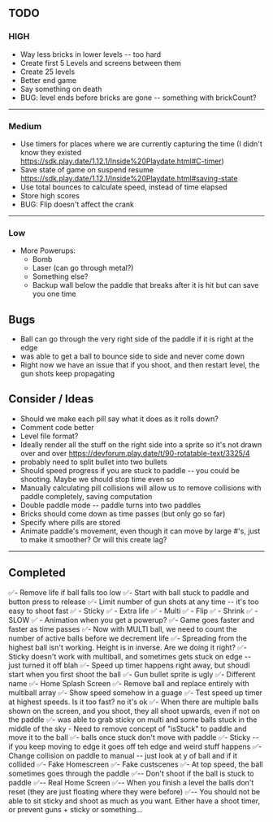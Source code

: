 ## TODO

### HIGH

- Way less bricks in lower levels -- too hard
- Create first 5 Levels and screens between them
- Create 25 levels
- Better end game
- Say something on death
- BUG: level ends before bricks are gone -- something with brickCount?

---

### Medium

- Use timers for places where we are currently capturing the time (I didn't know they existed https://sdk.play.date/1.12.1/Inside%20Playdate.html#C-timer)
- Save state of game on suspend resume https://sdk.play.date/1.12.1/Inside%20Playdate.html#saving-state
- Use total bounces to calculate speed, instead of time elapsed
- Store high scores
- BUG: Flip doesn't affect the crank

---

### Low

- More Powerups:
  - Bomb
  - Laser (can go through metal?)
  - Something else?
  - Backup wall below the paddle that breaks after it is hit but can save you one time

## Bugs

- Ball can go through the very right side of the paddle if it is right at the edge
- was able to get a ball to bounce side to side and never come down
- Right now we have an issue that if you shoot, and then restart level, the gun shots keep propagating

## Consider / Ideas

- Should we make each pill say what it does as it rolls down?
- Comment code better
- Level file format?
- Ideally render all the stuff on the right side into a sprite so it's not drawn over and over
  https://devforum.play.date/t/90-rotatable-text/3325/4
- probably need to split bullet into two bullets
- Should speed progress if you are stuck to paddle -- you could be shooting. Maybe we should stop time even so
- Manually calculating pill collisions will allow us to remove collisions with paddle completely, saving computation
- Double paddle mode -- paddle turns into two paddles
- Bricks should come down as time passes (but only go so far)
- Specify where pills are stored
- Animate paddle's movement, even though it can move by large #'s, just to make it smoother? Or will this create lag?

---

## Completed

✅- Remove life if ball falls too low
✅- Start with ball stuck to paddle and button press to release
✅- Limit number of gun shots at any time -- it's too easy to shoot fast
✅ - Sticky
✅ - Extra life
✅ - Multi
✅ - Flip
✅ - Shrink
✅ - SLOW
✅ - Animation when you get a powerup?
✅- Game goes faster and faster as time passes
✅- Now with MULTI ball, we need to count the number of active balls before we decrement life
✅- Spreading from the highest ball isn't working. Height is in inverse. Are we doing it right?
✅- Sticky doesn't work with multiball, and sometimes gets stuck on edge -- just turned it off blah
✅- Speed up timer happens right away, but shoudl start when you first shoot the ball
✅- Gun bullet sprite is ugly
✅- Different name
✅- Home Splash Screen
✅- Remove ball and replace entirely with multiball array
✅- Show speed somehow in a guage
✅- Test speed up timer at highest speeds. Is it too fast? no it's ok
✅- When there are multiple balls shown on the screen, and you shoot, they all shoot upwards, even if not on the paddle
✅- was able to grab sticky on multi and some balls stuck in the middle of the sky - Need to remove concept of "isStuck" to paddle and move it to the ball
✅- balls once stuck don't move with paddle
✅- Sticky -- if you keep moving to edge it goes off teh edge and weird stuff happens
✅- Change collision on paddle to manual -- just look at y of ball and if it collided
✅- Fake Homescreen
✅- Fake custscenes
✅- At top speed, the ball sometimes goes through the paddle
✅-- Don't shoot if the ball is stuck to paddle
✅-- Real Home Screen
✅-- When you finish a level the balls don't reset (they are just floating where they were before)
✅-- You should not be able to sit sticky and shoot as much as you want. Either have a shoot timer, or prevent guns + sticky or something...

